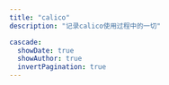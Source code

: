 ```yaml
---
title: "calico"
description: "记录calico使用过程中的一切"

cascade:
  showDate: true
  showAuthor: true
  invertPagination: true
---
```

